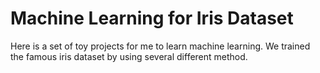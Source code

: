 # Machine Learning for Iris Dataset
Here is a set of toy projects for me to learn machine learning. 
We trained the famous iris dataset by using several different method.

